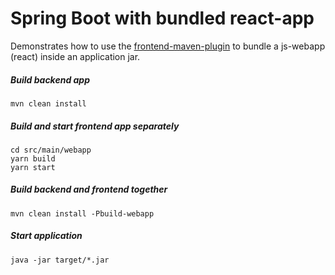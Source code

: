 # Spring Boot with bundled react-app

Demonstrates how to use the [frontend-maven-plugin](https://github.com/eirslett/frontend-maven-plugin)
to bundle a js-webapp (react) inside an application jar.

##### Build backend app
`mvn clean install`

##### Build and start frontend app separately
```shell 
cd src/main/webapp
yarn build
yarn start
``` 

##### Build backend and frontend together
```
mvn clean install -Pbuild-webapp
```

##### Start application
```
java -jar target/*.jar
```